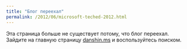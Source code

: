 ```yaml
---
title: "Блог переехал"
permalink: /2012/06/microsoft-teched-2012.html
---
```

Эта страница больше не существует потому, что блог переехал. Зайдите на главную страницу [danshin.ms](http://danshin.ms) и воспользуйтесь поиском.